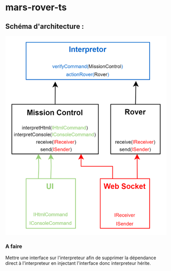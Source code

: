 # mars-rover-ts

## Schéma d'architecture :
![Schéma d'architecture](schema_architecture.png)


### A faire
Mettre une interface sur l'interpreteur afin de supprimer la dépendance direct à l'interpreteur en injectant l'interface donc interpreteur hérite. 